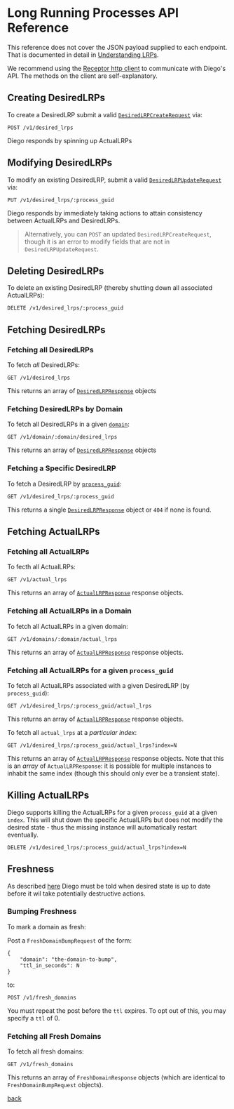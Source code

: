 # Long Running Processes API Reference

This reference does not cover the JSON payload supplied to each endpoint.  That is documented in detail in [Understanding LRPs](lrps.md).

We recommend using the [Receptor http client](https://github.com/cloudfoundry-incubator/receptor) to communicate with Diego's API.  The methods on the client are self-explanatory.

## Creating DesiredLRPs

To create a DesiredLRP submit a valid [`DesiredLRPCreateRequest`](lrps.md#describing-desiredlrps) via:

```
POST /v1/desired_lrps
```

Diego responds by spinning up ActualLRPs

## Modifying DesiredLRPs

To modify an existing DesiredLRP, submit a valid [`DesiredLRPUpdateRequest`](lrps.md#updating-desiredlrps) via:

```
PUT /v1/desired_lrps/:process_guid
```

Diego responds by immediately taking actions to attain consistency between ActualLRPs and DesiredLRPs.

> Alternatively, you can `POST` an updated `DesiredLRPCreateRequest`, though it is an error to modify fields that are not in `DesiredLRPUpdateRequest`.

## Deleting DesiredLRPs

To delete an existing DesiredLRP (thereby shutting down all associated ActualLRPs):

```
DELETE /v1/desired_lrps/:process_guid
```

## Fetching DesiredLRPs

### Fetching all DesiredLRPs

To fetch *all* DesiredLRPs:

```
GET /v1/desired_lrps
```

This returns an array of [`DesiredLRPResponse`](lrps.md#fetching-desiredlrps) objects


### Fetching DesiredLRPs by Domain

To fetch all DesiredLRPs in a given [`domain`](lrps.md#domain):

```
GET /v1/domain/:domain/desired_lrps
```

This returns an array of [`DesiredLRPResponse`](lrps.md#fetching-desiredlrps) objects

### Fetching a Specific DesiredLRP

To fetch a DesiredLRP by [`process_guid`](lrps.md#process-guid):

```
GET /v1/desired_lrps/:process_guid
```

This returns a single [`DesiredLRPResponse`](lrps.md#fetching-desiredlrps) object or `404` if none is found.

## Fetching ActualLRPs

### Fetching all ActualLRPs

To fecth all ActualLRPs:

```
GET /v1/actual_lrps
```

This returns an array of [`ActualLRPResponse`](lrps.md#fetching-actuallrps) response objects.

### Fetching all ActualLRPs in a Domain

To fetch all ActualLRPs in a given domain:

```
GET /v1/domains/:domain/actual_lrps
```
This returns an array of [`ActualLRPResponse`](lrps.md#fetching-actuallrps) response objects.

### Fetching all ActualLRPs for a given `process_guid`

To fetch all ActualLRPs associated with a given DesiredLRP (by `process_guid`):

```
GET /v1/desired_lrps/:process_guid/actual_lrps
```

This returns an array of [`ActualLRPResponse`](lrps.md#fetching-actuallrps) response objects.

To fetch all `actual_lrps` at a *particular index*:

```
GET /v1/desired_lrps/:process_guid/actual_lrps?index=N
```

This returns an array of [`ActualLRPResponse`](lrps.md#fetching-actuallrps) response objects.  Note that this is an *array* of `ActualLRPResponse`: it is possible for multiple instances to inhabit the same index (though this should only ever be a transient state).

## Killing ActualLRPs

Diego supports killing the ActualLRPs for a given `process_guid` at a given `index`.  This will shut down the specific ActualLRPs but does not modify the desired state - thus the missing instance will automatically restart eventually.

```
DELETE /v1/desired_lrps/:process_guid/actual_lrps?index=N
```

## Freshness

As described [here](lrps.md#freshness) Diego must be told when desired state is up to date before it wil take potentially destructive actions.

### Bumping Freshness

To mark a domain as fresh:

Post a `FreshDomainBumpRequest` of the form:

```
{
    "domain": "the-domain-to-bump",
    "ttl_in_seconds": N
}
```

to:

```
POST /v1/fresh_domains
```

You must repeat the post before the `ttl` expires.  To opt out of this, you may specify a `ttl` of 0.

### Fetching all Fresh Domains

To fetch all fresh domains:

```
GET /v1/fresh_domains
```

This returns an array of `FreshDomainResponse` objects (which are identical to `FreshDomainBumpRequest` objects).

[back](README.md)
